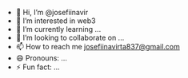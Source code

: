 - 👋 Hi, I’m @josefiinavir
- 👀 I’m interested in web3
- 🌱 I’m currently learning ...
- 💞️ I’m looking to collaborate on ...
- 📫 How to reach me josefiinavirta837@gmail.com
- 😄 Pronouns: ...
- ⚡ Fun fact: ...

<!---
josefiinavir/josefiinavir is a ✨ special ✨ repository because its `README.md` (this file) appears on your GitHub profile.
You can click the Preview link to take a look at your changes.
--->
